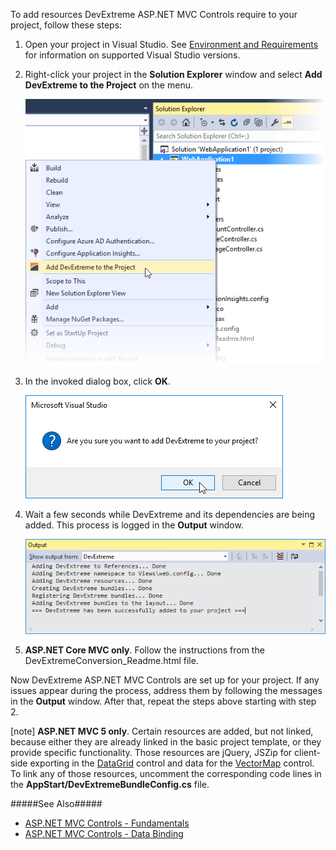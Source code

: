 To add resources DevExtreme ASP.NET MVC Controls require to your project, follow these steps:

1. Open your project in Visual Studio. See [Environment and Requirements](/concepts/35%20ASP.NET%20MVC%20Controls/10%20Prerequisites%20and%20Installation/05%20Environment%20and%20Requirements.md '/Documentation/Guide/ASP.NET_MVC_Controls/Prerequisites_and_Installation/#Environment_and_Requirements') for information on supported Visual Studio versions.

2. Right-click your project in the **Solution Explorer** window and select **Add DevExtreme to the Project** on the menu.

    ![DevExtreme ASP.NET MVC Controls - Project Converter Context Menu Item](/images/Common/MvcWrappers/projConverter_contextMenu.png)

3. In the invoked dialog box, click **OK**.

    ![DevExtreme ASP.NET MVC Controls - Project Converter Confirmation Dialog](/images/Common/MvcWrappers/projConverter_confirmDialog.png)

4. Wait a few seconds while DevExtreme and its dependencies are being added. This process is logged in the **Output** window.

    ![DevExtreme ASP.NET MVC Controls - Project Converter Output Window](/images/Common/MvcWrappers/projConverter_outputWindow.png)

5. **ASP.NET Core MVC only**. Follow the instructions from the DevExtremeConversion_Readme.html file.

Now DevExtreme ASP.NET MVC Controls are set up for your project. If any issues appear during the process, address them by following the messages in the **Output** window. After that, repeat the steps above starting with step 2.

[note] **ASP.NET MVC 5 only**. Certain resources are added, but not linked, because either they are already linked in the basic project template, or they provide specific functionality. Those resources are jQuery, JSZip for client-side exporting in the [DataGrid](/api-reference/10%20UI%20Widgets/dxDataGrid '/Documentation/ApiReference/UI_Widgets/dxDataGrid/') control and data for the [VectorMap](/api-reference/20%20Data%20Visualization%20Widgets/dxVectorMap '/Documentation/ApiReference/Data_Visualization_Widgets/dxVectorMap/') control. To link any of those resources, uncomment the corresponding code lines in the **AppStart/DevExtremeBundleConfig.cs** file.

#####See Also#####
- [ASP.NET MVC Controls - Fundamentals](/concepts/35%20ASP.NET%20MVC%20Controls/20%20Fundamentals '/Documentation/Guide/ASP.NET_MVC_Controls/Fundamentals/')
- [ASP.NET MVC Controls - Data Binding](/concepts/35%20ASP.NET%20MVC%20Controls/30%20Data%20Binding '/Documentation/Guide/ASP.NET_MVC_Controls/Data_Binding/')
